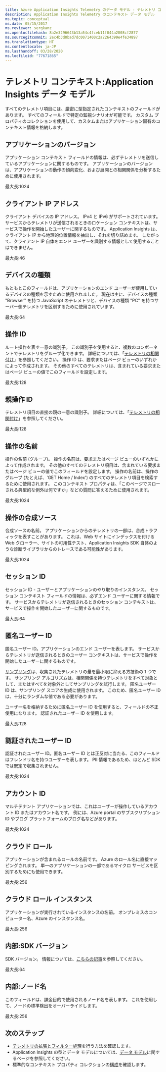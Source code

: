 ```yaml
---
title: Azure Application Insights Telemetry のデータ モデル - テレメトリ コンテキスト | Microsoft Docs
description: Application Insights Telemetry のコンテキスト データ モデル
ms.topic: conceptual
ms.date: 05/15/2017
ms.reviewer: sergkanz
ms.openlocfilehash: 8a2e3296643b13a54c4fceb11f044a2808cf2877
ms.sourcegitcommit: 2ec4b3d0bad7dc0071400c2a2264399e4fe34897
ms.translationtype: HT
ms.contentlocale: ja-JP
ms.lasthandoff: 03/28/2020
ms.locfileid: "77671865"
---
```

# <a name="telemetry-context-application-insights-data-model"></a>テレメトリ コンテキスト:Application Insights データ モデル

すべてのテレメトリ項目には、厳密に型指定されたコンテキストのフィールドがあります。 すべてのフィールドで特定の監視シナリオが可能です。 カスタム プロパティのコレクションを使用して、カスタムまたはアプリケーション固有のコンテキスト情報を格納します。


## <a name="application-version"></a>アプリケーションのバージョン

アプリケーション コンテキスト フィールドの情報は、必ずテレメトリを送信しているアプリケーションに関するものです。 アプリケーションのバージョンは、アプリケーションの動作の傾向変化、および展開との相関関係を分析するために使用されます。

最大長:1024


## <a name="client-ip-address"></a>クライアント IP アドレス

クライアント デバイスの IP アドレス。 IPv4 と IPv6 がサポートされています。 サービスからテレメトリが送信されるときのロケーション コンテキストは、サービスで操作を開始したユーザーに関するものです。 Application Insights は、クライアント IP から地理的位置情報を抽出し、それを切り詰めます。 したがって、クライアント IP 自体をエンド ユーザーを識別する情報として使用することはできません。 

最大長:46


## <a name="device-type"></a>デバイスの種類

もともとこのフィールドは、アプリケーションのエンド ユーザーが使用しているデバイスの種類を示すために使用されました。 現在は主に、デバイスの種類 "Browser" を持つ JavaScript のテレメトリと、デバイスの種類 "PC" を持つサーバー側テレメトリを区別するために使用されています。

最大長:64


## <a name="operation-id"></a>操作 ID

ルート操作を表す一意の識別子。 この識別子を使用すると、複数のコンポーネントでテレメトリをグループ化できます。 詳細については、「[テレメトリの相関付け](../../azure-monitor/app/correlation.md)」を参照してください。 操作 ID は、要求またはページ ビューのいずれかによって作成されます。 その他のすべてのテレメトリは、含まれている要求またはページ ビューの値でこのフィールドを設定します。 

最大長:128


## <a name="parent-operation-id"></a>親操作 ID

テレメトリ項目の直接の親の一意の識別子。 詳細については、「[テレメトリの相関付け](../../azure-monitor/app/correlation.md)」を参照してください。

最大長:128


## <a name="operation-name"></a>操作の名前

操作の名前 (グループ)。 操作の名前は、要求またはページ ビューのいずれかによって作成されます。 その他のすべてのテレメトリ項目は、含まれている要求またはページ ビューの値でこのフィールドを設定します。 操作の名前は、操作のグループ (たとえば、'GET Home / Index') のすべてのテレメトリ項目を検索するために使用されます。 このコンテキスト プロパティは、「このページでスローされる典型的な例外は何ですか」などの質問に答えるために使用されます。

最大長:1024


## <a name="synthetic-source-of-the-operation"></a>操作の合成ソース

合成ソースの名前。 アプリケーションからのテレメトリの一部は、合成トラフィックを表すことがあります。 これは、Web サイトにインデックスを付ける Web クローラー、サイトの可用性テスト、Application Insights SDK 自体のような診断ライブラリからのトレースである可能性があります。

最大長:1024


## <a name="session-id"></a>セッション ID

セッション ID - ユーザーとアプリケーションのやり取りのインスタンス。 セッション コンテキスト フィールドの情報は、必ずエンド ユーザーに関する情報です。 サービスからテレメトリが送信されるときのセッション コンテキストは、サービスで操作を開始したユーザーに関するものです。

最大長:64


## <a name="anonymous-user-id"></a>匿名ユーザー ID

匿名ユーザー ID。アプリケーションのエンド ユーザーを表します。 サービスからテレメトリが送信されるときのユーザー コンテキストは、サービスで操作を開始したユーザーに関するものです。

[サンプリング](../../azure-monitor/app/sampling.md)は、収集されたテレメトリの量を最小限に抑える方技術の 1 つです。 サンプリング アルゴリズムは、相関関係を持つテレメトリをすべて対象として、またはすべてを対象外としてサンプリングを試行します。 匿名ユーザー ID は、サンプリング スコアの生成に使用されます。 このため、匿名ユーザー ID は、十分にランダムな値である必要があります。 

ユーザー名を格納するために匿名ユーザー ID を使用すると、フィールドの不正使用になります。 認証されたユーザー ID を使用します。

最大長:128


## <a name="authenticated-user-id"></a>認証されたユーザー ID

認証されたユーザー ID。匿名ユーザー ID とは正反対に当たる、このフィールドはフレンドリ名を持つユーザーを表します。 PII 情報であるため、ほとんど SDK では既定で収集されません。

最大長:1024


## <a name="account-id"></a>アカウント ID

マルチテナント アプリケーションでは、これはユーザーが操作しているアカウント ID またはアカウント名です。 例には、Azure portal のサブスクリプション ID やブログ プラットフォームのブログ名などがあります。

最大長:1024


## <a name="cloud-role"></a>クラウド ロール

アプリケーションが含まれるロールの名前です。 Azure のロール名に直接マッピングされます。 単一のアプリケーションの一部であるマイクロ サービスを区別するためにも使用できます。

最大長:256


## <a name="cloud-role-instance"></a>クラウド ロール インスタンス

アプリケーションが実行されているインスタンスの名前。 オンプレミスのコンピューター名、Azure のインスタンス名。

最大長:256


## <a name="internal-sdk-version"></a>内部:SDK バージョン

SDK バージョン。 情報については、[こちらの記事](https://github.com/microsoft/ApplicationInsights-Home/blob/master/EndpointSpecs/SDK-VERSIONS.md)を参照してください。

最大長:64


## <a name="internal-node-name"></a>内部:ノード名

このフィールドは、課金目的で使用されるノード名を表します。 これを使用して、ノードの標準検出をオーバーライドします。

最大長:256


## <a name="next-steps"></a>次のステップ

- [テレメトリの拡張とフィルター処理](../../azure-monitor/app/api-filtering-sampling.md)を行う方法を確認します。
- Application Insights の型とデータ モデルについては、[データ モデル](data-model.md)に関するページを参照してください。
- 標準的なコンテキスト プロパティ コレクションの[構成](../../azure-monitor/app/configuration-with-applicationinsights-config.md#telemetry-initializers-aspnet)を確認します。
